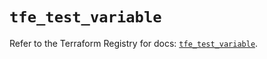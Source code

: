 # `tfe_test_variable`

Refer to the Terraform Registry for docs: [`tfe_test_variable`](https://registry.terraform.io/providers/hashicorp/tfe/0.61.0/docs/resources/test_variable).
